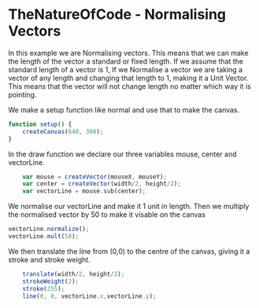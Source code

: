 # TheNatureOfCode - Normalising Vectors

In this example we are Normalising vectors. This means that we can make the length of the vector a standard or fixed length. If we assume that the standard length of a vector is 1, If we Normalise a vector we are taking a vector of any length and changing that length to 1, making it a Unit Vector. This means that the vector will not change length no matter which way it is pointing.

We make a setup function like normal and use that to make the canvas.

```js
function setup() {
    createCanvas(640, 360);
}

```

In the draw function we declare our three variables mouse, center and vectorLine.

```js
    var mouse = createVector(mouseX, mouseY);
    var center = createVector(width/2, height/2);
    var vectorLine = mouse.sub(center);

```

We normalise our vectorLine and make it 1 unit in length. Then we multiply the normalised vector by 50 to make it visable on the canvas

```js
vectorLine.normalize(); 
vectorLine.mult(50);

```

We then translate the line from (0,0) to the centre of the canvas, giving it a stroke and stroke weight.

```js
    translate(width/2, height/2);
    strokeWeight(2);
    stroke(255);
    line(0, 0, vectorLine.x,vectorLine.y);

```
